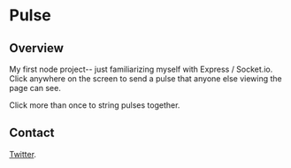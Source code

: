 # Pulse

## Overview
My first node project-- just familiarizing myself with Express / Socket.io. Click anywhere on the screen to send a pulse that anyone else viewing the page can see.

Click more than once to string pulses together.

## Contact
[Twitter](http://twitter.com/aaronykng "Twitter").